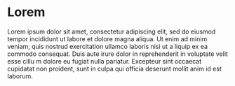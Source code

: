 # Lorem

Lorem ipsum dolor sit amet, consectetur adipiscing elit, sed do eiusmod tempor incididunt ut labore
et dolore magna aliqua. Ut enim ad minim veniam, quis nostrud exercitation ullamco laboris nisi ut a
liquip ex ea commodo consequat. Duis aute irure dolor in reprehenderit in voluptate velit esse cillu
m dolore eu fugiat nulla pariatur. Excepteur sint occaecat cupidatat non proident, sunt in culpa qui
 officia deserunt mollit anim id est laborum.

